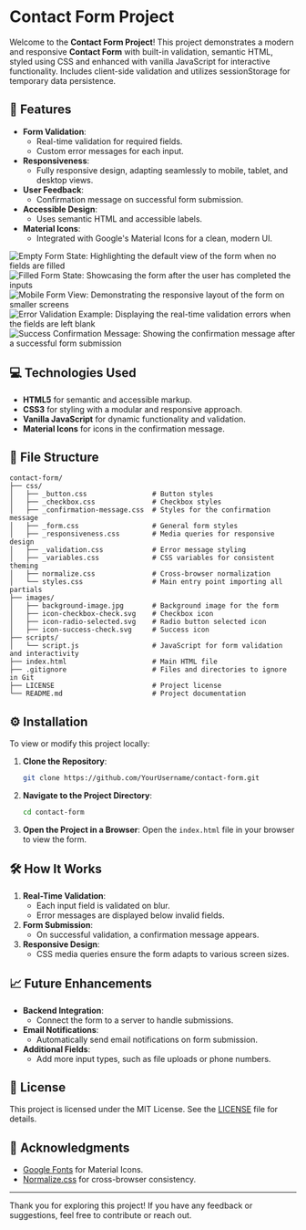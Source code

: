 # Contact Form Project

Welcome to the **Contact Form Project**! This project demonstrates a modern and responsive **Contact Form** with built-in validation, semantic HTML, styled using CSS and enhanced with vanilla JavaScript for interactive functionality. Includes client-side validation and utilizes sessionStorage for temporary data persistence.

## 🚀 Features

-   **Form Validation**:
    -   Real-time validation for required fields.
    -   Custom error messages for each input.
-   **Responsiveness**:
    -   Fully responsive design, adapting seamlessly to mobile, tablet, and desktop views.
-   **User Feedback**:
    -   Confirmation message on successful form submission.
-   **Accessible Design**:
    -   Uses semantic HTML and accessible labels.
-   **Material Icons**:
    -   Integrated with Google's Material Icons for a clean, modern UI.

![Empty Form State: Highlighting the default view of the form when no fields are filled](https://github.com/user-attachments/form-empty.png)
![Filled Form State: Showcasing the form after the user has completed the inputs](https://github.com/user-attachments/form-filled.png)
![Mobile Form View: Demonstrating the responsive layout of the form on smaller screens](https://github.com/user-attachments/form-empty.png)
![Error Validation Example: Displaying the real-time validation errors when the fields are left blank](https://github.com/user-attachments/form-filled.png)
![Success Confirmation Message: Showing the confirmation message after a successful form submission](https://github.com/user-attachments/form-empty.png)

## 💻 Technologies Used

-   **HTML5** for semantic and accessible markup.
-   **CSS3** for styling with a modular and responsive approach.
-   **Vanilla JavaScript** for dynamic functionality and validation.
-   **Material Icons** for icons in the confirmation message.

## 📂 File Structure

```plaintext
contact-form/
├── css/
│   ├── _button.css                # Button styles
│   ├── _checkbox.css              # Checkbox styles
│   ├── _confirmation-message.css  # Styles for the confirmation message
│   ├── _form.css                  # General form styles
│   ├── _responsiveness.css        # Media queries for responsive design
│   ├── _validation.css            # Error message styling
│   ├── _variables.css             # CSS variables for consistent theming
│   ├── normalize.css              # Cross-browser normalization
│   └── styles.css                 # Main entry point importing all partials
├── images/
│   ├── background-image.jpg       # Background image for the form
│   ├── icon-checkbox-check.svg    # Checkbox icon
│   ├── icon-radio-selected.svg    # Radio button selected icon
│   ├── icon-success-check.svg     # Success icon
├── scripts/
│   └── script.js                  # JavaScript for form validation and interactivity
├── index.html                     # Main HTML file
├── .gitignore                     # Files and directories to ignore in Git
├── LICENSE                        # Project license
└── README.md                      # Project documentation
```

## ⚙️ Installation

To view or modify this project locally:

1. **Clone the Repository**:

    ```bash
    git clone https://github.com/YourUsername/contact-form.git
    ```

2. **Navigate to the Project Directory**:

    ```bash
    cd contact-form
    ```

3. **Open the Project in a Browser**:
   Open the `index.html` file in your browser to view the form.

## 🛠️ How It Works

1. **Real-Time Validation**:
    - Each input field is validated on blur.
    - Error messages are displayed below invalid fields.
2. **Form Submission**:
    - On successful validation, a confirmation message appears.
3. **Responsive Design**:
    - CSS media queries ensure the form adapts to various screen sizes.

## 📈 Future Enhancements

-   **Backend Integration**:
    -   Connect the form to a server to handle submissions.
-   **Email Notifications**:
    -   Automatically send email notifications on form submission.
-   **Additional Fields**:
    -   Add more input types, such as file uploads or phone numbers.

## 📝 License

This project is licensed under the MIT License. See the [LICENSE](LICENSE) file for details.

## 🤝 Acknowledgments

-   [Google Fonts](https://fonts.google.com/) for Material Icons.
-   [Normalize.css](https://necolas.github.io/normalize.css/) for cross-browser consistency.

---

Thank you for exploring this project! If you have any feedback or suggestions, feel free to contribute or reach out.
